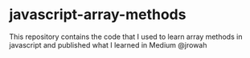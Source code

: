 # javascript-array-methods
This repository contains the code that I used to learn array methods in javascript and published what I learned in Medium @jrowah
